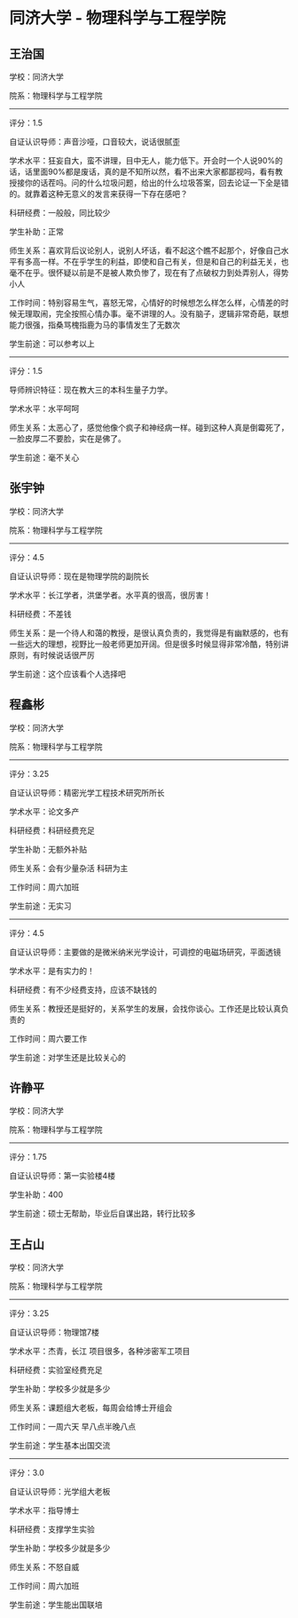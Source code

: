 # 同济大学 - 物理科学与工程学院

## 王治国

学校：同济大学

院系：物理科学与工程学院

* * *

评分：1.5

自证认识导师：声音沙哑，口音较大，说话很腻歪

学术水平：狂妄自大，蛮不讲理，目中无人，能力低下。开会时一个人说90%的话，话里面90%都是废话，真的是不知所以然，看不出来大家都鄙视吗，看有教授接你的话茬吗。问的什么垃圾问题，给出的什么垃圾答案，回去论证一下全是错的。就靠着这种无意义的发言来获得一下存在感吧？

科研经费：一般般，同比较少

学生补助：正常

师生关系：喜欢背后议论别人，说别人坏话，看不起这个瞧不起那个，好像自己水平有多高一样。不在乎学生的利益，即使和自己有关，但是和自己的利益无关，也毫不在乎。很怀疑以前是不是被人欺负惨了，现在有了点破权力到处弄别人，得势小人

工作时间：特别容易生气，喜怒无常，心情好的时候想怎么样怎么样，心情差的时候无理取闹，完全按照心情办事。毫不讲理的人。没有脑子，逻辑非常奇葩，联想能力很强，指桑骂槐指鹿为马的事情发生了无数次

学生前途：可以参考以上

* * *

评分：1.5

导师辨识特征：现在教大三的本科生量子力学。

学术水平：水平呵呵

师生关系：太恶心了，感觉他像个疯子和神经病一样。碰到这种人真是倒霉死了，一脸皮厚二不要脸，实在是佛了。

学生前途：毫不关心

## 张宇钟

学校：同济大学

院系：物理科学与工程学院

* * *

评分：4.5

自证认识导师：现在是物理学院的副院长

学术水平：长江学者，洪堡学者。水平真的很高，很厉害！

科研经费：不差钱

师生关系：是一个待人和蔼的教授，是很认真负责的，我觉得是有幽默感的，也有一些远大的理想，视野比一般老师更加开阔。但是很多时候显得非常冷酷，特别讲原则，有时候说话很严厉

学生前途：这个应该看个人选择吧

## 程鑫彬

学校：同济大学

院系：物理科学与工程学院

* * *

评分：3.25

自证认识导师：精密光学工程技术研究所所长

学术水平：论文多产

科研经费：科研经费充足

学生补助：无额外补贴

师生关系：会有少量杂活 科研为主

工作时间：周六加班

学生前途：无实习

* * *

评分：4.5

自证认识导师：主要做的是微米纳米光学设计，可调控的电磁场研究，平面透镜

学术水平：是有实力的！

科研经费：有不少经费支持，应该不缺钱的

师生关系：教授还是挺好的，关系学生的发展，会找你谈心。工作还是比较认真负责的

工作时间：周六要工作

学生前途：对学生还是比较关心的

## 许静平

学校：同济大学

院系：物理科学与工程学院

* * *

评分：1.75

自证认识导师：第一实验楼4楼

学生补助：400

学生前途：硕士无帮助，毕业后自谋出路，转行比较多

## 王占山

学校：同济大学

院系：物理科学与工程学院

* * *

评分：3.25

自证认识导师：物理馆7楼

学术水平：杰青，长江
项目很多，各种涉密军工项目

科研经费：实验室经费充足

学生补助：学校多少就是多少

师生关系：课题组大老板，每周会给博士开组会

工作时间：一周六天 早八点半晚八点

学生前途：学生基本出国交流

* * *

评分：3.0

自证认识导师：光学组大老板

学术水平：指导博士

科研经费：支撑学生实验

学生补助：学校多少就是多少

师生关系：不怒自威

工作时间：周六加班

学生前途：学生能出国联培